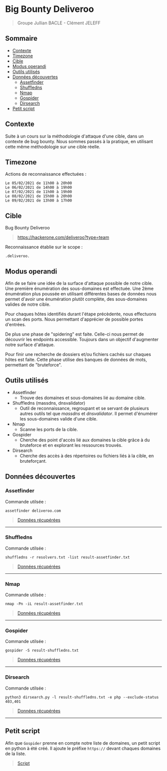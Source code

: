 # Big Bounty Deliveroo

> Groupe Jullian BACLE - Clément JELEFF

## Sommaire

- [Contexte](#contexte)
- [Timezone](#timezone)
- [Cible](#cible)
- [Modus operandi](#Modus-operandi)
- [Outils utilisés](#Outils-utilisés)
- [Données découvertes](#Données-découvertes)
  - [Assetfinder](#assetfinder)
  - [Shuffledns](#shuffledns)
  - [Nmap](#nmap)
  - [Gospider](#gospider)
  - [Dirsearch](#dirsearch)
- [Petit script](#petit-script)

## Contexte

Suite à un cours sur la méthodologie d'attaque d'une cible, dans un
contexte de bug bounty. Nous sommes passés à la pratique, en utilisant
cette même méthodologie sur une cible réelle.

## Timezone

Actions de reconnaissance effectuées :

    Le 05/02/2021 de 11h00 à 20h00
    Le 06/02/2021 de 14h00 à 19h00
    Le 07/02/2021 de 11h00 à 19h00
    Le 08/02/2021 de 15h00 à 20h00
    Le 09/02/2021 de 13h00 à 17h00

## Cible

Bug Bounty Deliveroo

> <https://hackerone.com/deliveroo?type=team>

Reconnaissance établie sur le scope :

    .deliveroo.

## Modus operandi

Afin de se faire une idée de la surface d'attaque possible de notre
cible. Une première énumération des sous-domaines est effectuée. Une
2ème énumération plus poussée en utilisant différentes bases de données nous permet d'avoir une énumération plutôt complète, des sous-domaines valides de notre cible.

Pour chaques hôtes identifiés durant l'étape précèdente, nous effectuons
un scan des ports. Nous permettant d'apprécier de possible portes
d'entrées.

De plus une phase de "spidering" est faite. Celle-ci nous permet de
découvrir les endpoints accessible. Toujours dans un objectif
d'augmenter notre surface d'attaque.

Pour finir une recherche de dossiers et/ou fichiers cachés sur chaques
hôtes est faite. Cette phase utilise des banques de données de mots,
permettant de "bruteforce".

## Outils utilisés

- Assetfinder
  - Trouve des domaines et sous-domaines lié au domaine cible.
- Shuffledns (massdns, dnsvalidator)
  - Outil de reconnaissance, regroupant et se servant de plusieurs autres outils tel que *massdns* et *dnsvalidator*. Il permet d'énumérer les sous-domaines valide d'une cible.
- Nmap
  - Scanne les ports de la cible.
- Gospider
  - Cherche des point d'accès lié aux domaines la cible grâce à du bruteforce et en explorant les ressources trouvés.
- Dirsearch
  - Cherche des accès à des répertoires ou fichiers liés à la cible, en bruteforçant.

## Données découvertes

### Assetfinder

Commande utilsée :
```
assetfinder deliveroo.com
```

> [Données récupérées](./result-assetfinder.txt)
---
### Shuffledns

Commande utilsée :
```
shuffledns -r resolvers.txt -list result-assetfinder.txt
```

> [Données récupérées ](./result-shuffledns.txt)
---
### Nmap

Commande utilsée :
```
nmap -Pn -iL result-assetfinder.txt
```

> [Données récupérées ](./result-nmap.txt)
---
### Gospider

Commande utilsée :
```
gospider -S result-shuffledns.txt
```

> [Données récupérées ](./result-gospider.txt)
---
### Dirsearch

Commande utilsée :
```
python3 dirsearch.py -l result-shuffledns.txt -e php --exclude-status 403,401
```

> [Données récupérées ](./result-dirsearch.txt)
---

## Petit script

Afin que `Gospider` prenne en compte notre liste de domaines, un petit script en python à été créé. Il ajoute le préfixe `https://` devant chaques domaines de la liste.

> [Script](./ajout-https.py)
